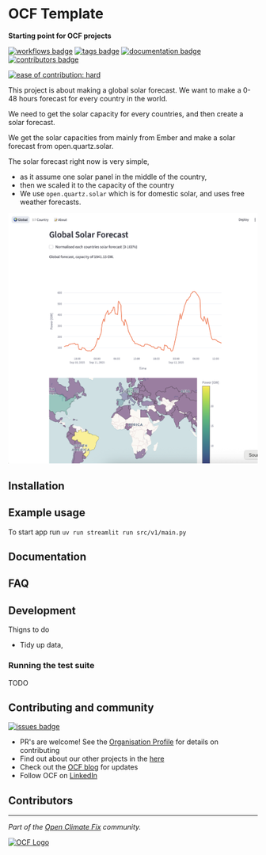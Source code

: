 # OCF Template

**Starting point for OCF projects**
 
[![workflows badge](https://img.shields.io/github/actions/workflow/status/openclimatefix/global-solar-forecast/ci.yml?branch=maine&color=FFD053&label=workflow)](https://github.com/openclimatefix/global-solar-forecast/actions/workflows/ci.yml)
[![tags badge](https://img.shields.io/github/v/tag/openclimatefix/global-solar-forecast?include_prereleases&sort=semver&color=FFAC5F)](https://github.com/openclimatefix/global-solar-forecast/tags)
[![documentation badge](https://img.shields.io/badge/docs-latest-086788)](https://openclimatefix.github.io/global-solar-forecast/)
[![contributors badge](https://img.shields.io/github/contributors/openclimatefix/global-solar-forecast?color=FFFFFF)](https://github.com/openclimatefix/global-solar-forecast/graphs/contributors)

[![ease of contribution: hard](https://img.shields.io/badge/ease%20of%20contribution:%20hard-bb2629)](https://github.com/openclimatefix#how-easy-is-it-to-get-involved)

This project is about making a global solar forecast. We want to make a 0-48 hours forecast for every country in the world. 

We need to get the solar capacity for every countries, and then create a solar forecast.

We get the solar capacities from mainly from Ember and make a solar forecast from open.quartz.solar. 

The solar forecast right now is very simple, 
- as it assume one solar panel in the middle of the country, 
- then we scaled it to the capacity of the country
- We use `open.quartz.solar` which is for domestic solar, and uses free weather forecasts. 


![image](./dashboard.png)

## Installation




## Example usage

To start app run
```uv run streamlit run src/v1/main.py```


## Documentation




## FAQ



## Development

Thigns to do
- Tidy up data, 

### Running the test suite

TODO
 

## Contributing and community

[![issues badge](https://img.shields.io/github/issues/openclimatefix/global-solar-forecast?color=FFAC5F)](https://github.com/openclimatefix/global-solar-forecast/issues?q=is%3Aissue+is%3Aopen+sort%3Aupdated-desc)

- PR's are welcome! See the [Organisation Profile](https://github.com/openclimatefix) for details on contributing
- Find out about our other projects in the [here](https://github.com/openclimatefix/.github/tree/main/profile)
- Check out the [OCF blog](https://openclimatefix.org/blog) for updates
- Follow OCF on [LinkedIn](https://uk.linkedin.com/company/open-climate-fix)


## Contributors

<!-- ALL-CONTRIBUTORS-LIST:START - Do not remove or modify this section -->
<!-- prettier-ignore-start -->
<!-- markdownlint-disable -->

<!-- markdownlint-restore -->
<!-- prettier-ignore-end -->

<!-- ALL-CONTRIBUTORS-LIST:END -->

---

*Part of the [Open Climate Fix](https://github.com/orgs/openclimatefix/people) community.*

[![OCF Logo](https://cdn.prod.website-files.com/62d92550f6774db58d441cca/6324a2038936ecda71599a8b_OCF_Logo_black_trans.png)](https://openclimatefix.org)
